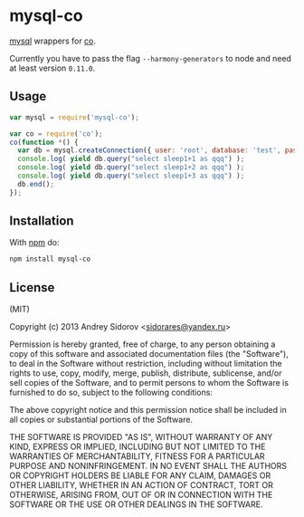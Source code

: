 # mysql-co

[mysql](https://github.com/sidorares/node-mysql2) wrappers for
[co](https://github.com/visionmedia/co).

Currently you have to pass the flag `--harmony-generators` to node and need at
least version `0.11.0`.

## Usage

```js
var mysql = require('mysql-co');

var co = require('co');
co(function *() {
  var db = mysql.createConnection({ user: 'root', database: 'test', password: ''});
  console.log( yield db.query("select sleep1+1 as qqq") );
  console.log( yield db.query("select sleep1+2 as qqq") );
  console.log( yield db.query("select sleep1+3 as qqq") );
  db.end();
});

```

## Installation

With [npm](https://npmjs.org) do:

```bash
npm install mysql-co
```

## License

(MIT)

Copyright (c) 2013 Andrey Sidorov &lt;sidorares@yandex.ru&gt;

Permission is hereby granted, free of charge, to any person obtaining a copy of
this software and associated documentation files (the "Software"), to deal in
the Software without restriction, including without limitation the rights to
use, copy, modify, merge, publish, distribute, sublicense, and/or sell copies
of the Software, and to permit persons to whom the Software is furnished to do
so, subject to the following conditions:

The above copyright notice and this permission notice shall be included in all
copies or substantial portions of the Software.

THE SOFTWARE IS PROVIDED "AS IS", WITHOUT WARRANTY OF ANY KIND, EXPRESS OR
IMPLIED, INCLUDING BUT NOT LIMITED TO THE WARRANTIES OF MERCHANTABILITY,
FITNESS FOR A PARTICULAR PURPOSE AND NONINFRINGEMENT. IN NO EVENT SHALL THE
AUTHORS OR COPYRIGHT HOLDERS BE LIABLE FOR ANY CLAIM, DAMAGES OR OTHER
LIABILITY, WHETHER IN AN ACTION OF CONTRACT, TORT OR OTHERWISE, ARISING FROM,
OUT OF OR IN CONNECTION WITH THE SOFTWARE OR THE USE OR OTHER DEALINGS IN THE
SOFTWARE.